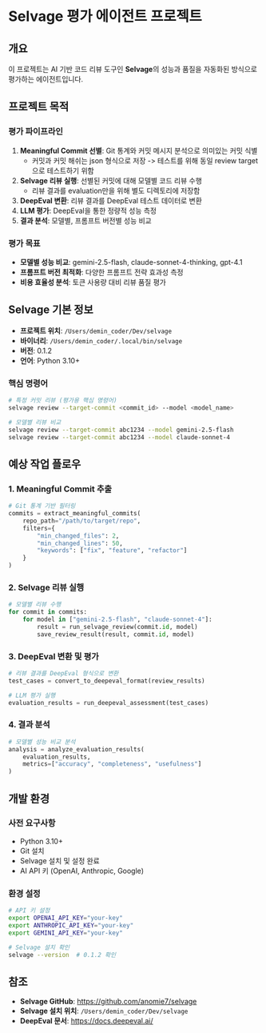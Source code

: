 # Selvage 평가 에이전트 프로젝트

## 개요

이 프로젝트는 AI 기반 코드 리뷰 도구인 **Selvage**의 성능과 품질을 자동화된 방식으로 평가하는 에이전트입니다.

## 프로젝트 목적

### 평가 파이프라인
1. **Meaningful Commit 선별**: Git 통계와 커밋 메시지 분석으로 의미있는 커밋 식별
    - 커밋과 커밋 해쉬는 json 형식으로 저장 -> 테스트를 위해 동일 review target으로 테스트하기 위함
2. **Selvage 리뷰 실행**: 선별된 커밋에 대해 모델별 코드 리뷰 수행
    - 리뷰 결과를 evaluation만을 위해 별도 디렉토리에 저장함
3. **DeepEval 변환**: 리뷰 결과를 DeepEval 테스트 데이터로 변환
4. **LLM 평가**: DeepEval을 통한 정량적 성능 측정
5. **결과 분석**: 모델별, 프롬프트 버전별 성능 비교

### 평가 목표
- **모델별 성능 비교**: gemini-2.5-flash, claude-sonnet-4-thinking, gpt-4.1
- **프롬프트 버전 최적화**: 다양한 프롬프트 전략 효과성 측정
- **비용 효율성 분석**: 토큰 사용량 대비 리뷰 품질 평가

## Selvage 기본 정보

- **프로젝트 위치**: `/Users/demin_coder/Dev/selvage`
- **바이너리**: `/Users/demin_coder/.local/bin/selvage`
- **버전**: 0.1.2
- **언어**: Python 3.10+

### 핵심 명령어
```bash
# 특정 커밋 리뷰 (평가용 핵심 명령어)
selvage review --target-commit <commit_id> --model <model_name>

# 모델별 리뷰 비교
selvage review --target-commit abc1234 --model gemini-2.5-flash
selvage review --target-commit abc1234 --model claude-sonnet-4
```

## 예상 작업 플로우

### 1. Meaningful Commit 추출
```python
# Git 통계 기반 필터링
commits = extract_meaningful_commits(
    repo_path="/path/to/target/repo",
    filters={
        "min_changed_files": 2,
        "min_changed_lines": 50,
        "keywords": ["fix", "feature", "refactor"]
    }
)
```

### 2. Selvage 리뷰 실행
```python
# 모델별 리뷰 수행
for commit in commits:
    for model in ["gemini-2.5-flash", "claude-sonnet-4"]:
        result = run_selvage_review(commit.id, model)
        save_review_result(result, commit.id, model)
```

### 3. DeepEval 변환 및 평가
```python
# 리뷰 결과를 DeepEval 형식으로 변환
test_cases = convert_to_deepeval_format(review_results)

# LLM 평가 실행
evaluation_results = run_deepeval_assessment(test_cases)
```

### 4. 결과 분석
```python
# 모델별 성능 비교 분석
analysis = analyze_evaluation_results(
    evaluation_results,
    metrics=["accuracy", "completeness", "usefulness"]
)
```

## 개발 환경

### 사전 요구사항
- Python 3.10+
- Git 설치
- Selvage 설치 및 설정 완료
- AI API 키 (OpenAI, Anthropic, Google)

### 환경 설정
```bash
# API 키 설정
export OPENAI_API_KEY="your-key"
export ANTHROPIC_API_KEY="your-key" 
export GEMINI_API_KEY="your-key"

# Selvage 설치 확인
selvage --version  # 0.1.2 확인
```

## 참조

- **Selvage GitHub**: https://github.com/anomie7/selvage
- **Selvage 설치 위치**: `/Users/demin_coder/Dev/selvage`
- **DeepEval 문서**: https://docs.deepeval.ai/